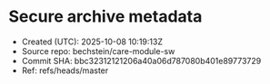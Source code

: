 # Secure archive metadata
- Created (UTC): 2025-10-08 10:19:13Z
- Source repo:   bechstein/care-module-sw
- Commit SHA:    bbc32312121206a40a06d787080b401e89773729
- Ref:           refs/heads/master
